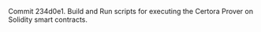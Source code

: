 Commit 234d0e1.                    Build and Run scripts for executing the Certora Prover on Solidity smart contracts.